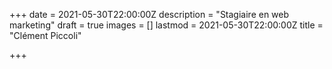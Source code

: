 +++
date = 2021-05-30T22:00:00Z
description = "Stagiaire en web marketing"
draft = true
images = []
lastmod = 2021-05-30T22:00:00Z
title = "Clément Piccoli"

+++
